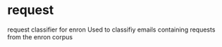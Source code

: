 # request
request classifier for enron
Used to classifiy emails containing requests from the enron corpus
